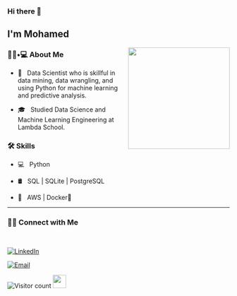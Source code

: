 ### Hi there 👋<h2> I'm Mohamed</h2>

<img align='right' src="https://media.giphy.com/media/M9gbBd9nbDrOTu1Mqx/giphy.gif" width="230">

<h3> 👨🏻•💻 About Me </h3>


- 🤔 &nbsp; Data Scientist who is skillful in data mining, data wrangling, and using Python for machine learning and predictive analysis.

- 🎓 &nbsp; Studied Data Science and Machine Learning Engineering at Lambda School.



<h3>🛠 Skills</h3>


- 💻 &nbsp; Python 

- 🛢 &nbsp; SQL | SQLite | PostgreSQL

- 🔧 &nbsp; AWS | Docker🐳 

<hr>

<h3> 🤝🏻 Connect with Me </h3>

<br>

<p align="center">

<a href="https://www.linkedin.com/in/mohamed-ed/"><img alt="LinkedIn" src="https://img.shields.io/badge/LinkedIn-Mohamed%20Ed-blue?style=flat-square&logo=linkedin"></a>

<a href="mailto:edamer.mo@gmail.com"><img alt="Email" src="https://img.shields.io/badge/Email-edamer.mo@gmail.com-blue?style=flat-square&logo=gmail"></a>

</p>




![Visitor count](https://visitor-badge.laobi.icu/badge?page_id=shivam0110.shivam0110)   <img src="https://media.giphy.com/media/dxn6fRlTIShoeBr69N/giphy.gif" width="30">

